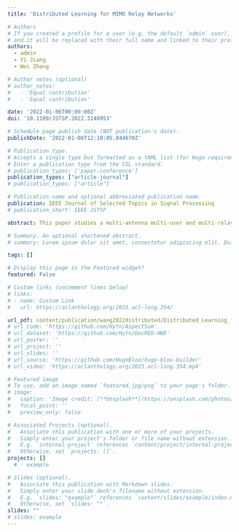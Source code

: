 ```yaml
---
title: 'Distributed Learning for MIMO Relay Networks'

# Authors
# If you created a profile for a user (e.g. the default `admin` user), write the username (folder name) here
# and it will be replaced with their full name and linked to their profile.
authors:
  - admin
  - Yi Jiang
  - Wei Zhang

# Author notes (optional)
# author_notes:
#   - 'Equal contribution'
#   - 'Equal contribution'

date: '2022-01-06T00:00:00Z'
doi: '10.1109/JSTSP.2022.3140953'

# Schedule page publish date (NOT publication's date).
publishDate: '2022-01-06T12:10:05.844670Z'

# Publication type.
# Accepts a single type but formatted as a YAML list (for Hugo requirements).
# Enter a publication type from the CSL standard.
# publication_types: ['paper-conference']
publication_types: ["article-journal"]
# publication_types: ["article"]

# Publication name and optional abbreviated publication name.
publication: IEEE Journal of Selected Topics in Signal Processing
# publication_short: IEEE JSTSP

abstract: This paper studies a multi-antenna multi-user and multi-relay network, where the radio frequency (RF) power amplifiers (PA) of the nodes are subject to instantaneous power constraints. To optimize the nonlinear transceivers of the distributed nodes, we introduce a novel perspective of relating a relay network to an artificial neural network (ANN). With this perspective, we propose a distributed learning-based relay beamforming (DLRB) scheme. Based on a set of pilot sequences, the DLRB scheme can optimize the transceivers to minimize the mean squared error (MSE) of the data stream in a distributed manner. It can effectively coordinate the distributed relay nodes to form a virtual array to suppress interferences, even assuming neither the channel state information (CSI) nor information exchange between the relay nodes or between the users. We also present a frame design to support the DRLB so that it can adapt well with time-varying channels. Extensive simulations verify the effectiveness of the proposed scheme.

# Summary. An optional shortened abstract.
# summary: Lorem ipsum dolor sit amet, consectetur adipiscing elit. Duis posuere tellus ac convallis placerat. Proin tincidunt magna sed ex sollicitudin condimentum.

tags: []

# Display this page in the Featured widget?
featured: False

# Custom links (uncomment lines below)
# links:
# - name: Custom Link
#   url: https://aclanthology.org/2023.acl-long.354/

url_pdf: content/publication/wang2022distributed/Distributed_Learning_for_MIMO_Relay_Networks.pdf
# url_code: 'https://github.com/Hytn/AspectSum'
# url_dataset: 'https://github.com/Hytn/DocRED-HWE'
# url_poster: ''
# url_project: ''
# url_slides: ''
# url_source: 'https://github.com/HugoBlox/hugo-blox-builder'
# url_video: 'https://aclanthology.org/2023.acl-long.354.mp4'

# Featured image
# To use, add an image named `featured.jpg/png` to your page's folder.
# image:
#   caption: 'Image credit: [**Unsplash**](https://unsplash.com/photos/pLCdAaMFLTE)'
#   focal_point: ''
#   preview_only: false

# Associated Projects (optional).
#   Associate this publication with one or more of your projects.
#   Simply enter your project's folder or file name without extension.
#   E.g. `internal-project` references `content/project/internal-project/index.md`.
#   Otherwise, set `projects: []`.
projects: []
  # - example

# Slides (optional).
#   Associate this publication with Markdown slides.
#   Simply enter your slide deck's filename without extension.
#   E.g. `slides: "example"` references `content/slides/example/index.md`.
#   Otherwise, set `slides: ""`.
slides: ""
# slides: example
---
```

